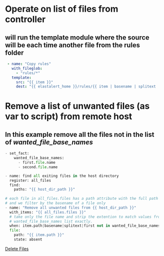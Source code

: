# Operate on list of files from controller

## will run the template module where the source will be each time another file from the rules folder
```yaml
 - name: "Copy rules"
   with_fileglob:
     - "rules/*"
   template:
     src: "{{ item }}"
     dest: "{{ elastalert_home }}/rules/{{ item | basename | splitext | first }}"
```

# Remove a list of unwanted files (as var to script) from remote host
## In this example remove all the files not in the list of <i>wanted_file_base_names</i>
```python
- set_fact:
    wanted_file_base_names:
      - first.file.name
      - second.file.name

- name: find all exiting files in the host directory
  register: all_files
  find:
    paths: "{{ host_dir_path }}"
    
# each file in all_files.files has a path attribute with the full path
# and we filter by the basename of a file only
- name: "Remove all unwanted files from {{ host_dir_path }}"
  with_items: "{{ all_files.files }}"
  # take only the file name and strip the extention to match values from
  # wanted_file_base_names list exactly.
  when: item.path|basename|splitext|first not in wanted_file_base_names
  file:
    path: "{{ item.path }}"
    state: absent
```

[Delete Files](http://www.mydailytutorials.com/ansible-delete-multiple-files-directories-ansible/)
